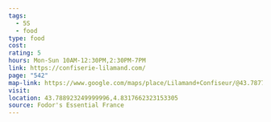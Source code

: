 ```yaml
---
tags:
  - 5S
  - food
type: food
cost: 
rating: 5
hours: Mon-Sun 10AM-12:30PM,2:30PM-7PM
link: https://confiserie-lilamand.com/
page: "542"
map-link: https://www.google.com/maps/place/Lilamand+Confiseur/@43.7877849,4.8316498,21z/data=!4m6!3m5!1s0x12b5e5128bf65727:0xed8653eecdeff0e1!8m2!3d43.7878657!4d4.8318736!16s%2Fg%2F11g0sq1_lj?entry=ttu&g_ep=EgoyMDI0MTAwNy4xIKXMDSoASAFQAw%3D%3D
visit: 
location: 43.788923249999996,4.8317662323153305
source: Fodor's Essential France
---
```

